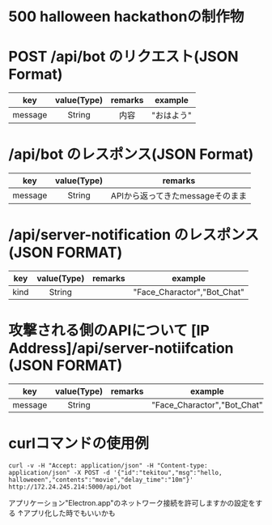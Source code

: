 # 500 halloween hackathonの制作物

# POST /api/bot のリクエスト(JSON Format)
| key | value(Type) | remarks | example |
|:--:|:--:|:--:|:--:|
| message | String | 内容 | "おはよう"  

# /api/bot のレスポンス(JSON Format)  
| key | value(Type) | remarks |  
|:--:|:--:|:--:|
| message | String | APIから返ってきたmessageそのまま |  

# /api/server-notification のレスポンス(JSON FORMAT)
| key | value(Type) | remarks |  example |
|:--:|:--:|:--:|:--:|
| kind | String |  | "Face_Charactor","Bot_Chat" |

# 攻撃される側のAPIについて [IP Address]/api/server-notiifcation (JSON FORMAT)
| key | value(Type) | remarks | example |
|:--:|:--:|:--:|:--:|
| message | String |  | "Face_Charactor","Bot_Chat" |  

# curlコマンドの使用例

```
curl -v -H "Accept: application/json" -H "Content-type: application/json" -X POST -d '{"id":"tekitou","msg":"hello, halloweeen","contents":"movie","delay_time":"10m"}'   http://172.24.245.214:5000/api/bot
```

アプリケーション"Electron.app"のネットワーク接続を許可しますかの設定をする
↑アプリ化した時でもいいかも